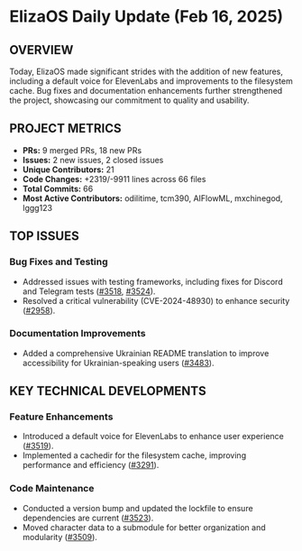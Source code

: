 # ElizaOS Daily Update (Feb 16, 2025)

## OVERVIEW 
Today, ElizaOS made significant strides with the addition of new features, including a default voice for ElevenLabs and improvements to the filesystem cache. Bug fixes and documentation enhancements further strengthened the project, showcasing our commitment to quality and usability.

## PROJECT METRICS
- **PRs:** 9 merged PRs, 18 new PRs
- **Issues:** 2 new issues, 2 closed issues
- **Unique Contributors:** 21
- **Code Changes:** +2319/-9911 lines across 66 files
- **Total Commits:** 66
- **Most Active Contributors:** odilitime, tcm390, AIFlowML, mxchinegod, lggg123

## TOP ISSUES
### Bug Fixes and Testing
- Addressed issues with testing frameworks, including fixes for Discord and Telegram tests ([#3518](https://github.com/elizaos/eliza/pull/3518), [#3524](https://github.com/elizaos/eliza/pull/3524)).
- Resolved a critical vulnerability (CVE-2024-48930) to enhance security ([#2958](https://github.com/elizaos/eliza/pull/2958)).

### Documentation Improvements
- Added a comprehensive Ukrainian README translation to improve accessibility for Ukrainian-speaking users ([#3483](https://github.com/elizaos/eliza/pull/3483)).

## KEY TECHNICAL DEVELOPMENTS
### Feature Enhancements
- Introduced a default voice for ElevenLabs to enhance user experience ([#3519](https://github.com/elizaos/eliza/pull/3519)).
- Implemented a cachedir for the filesystem cache, improving performance and efficiency ([#3291](https://github.com/elizaos/eliza/pull/3291)).

### Code Maintenance
- Conducted a version bump and updated the lockfile to ensure dependencies are current ([#3523](https://github.com/elizaos/eliza/pull/3523)).
- Moved character data to a submodule for better organization and modularity ([#3509](https://github.com/elizaos/eliza/pull/3509)).